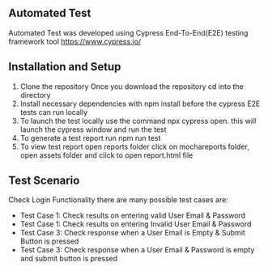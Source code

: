 ## Automated Test

Automated Test was developed using Cypress End-To-End(E2E) testing framework tool https://www.cypress.io/


## Installation and Setup

1. Clone the repository 
Once you download the repository cd into the directory
2. Install necessary dependencies with npm install before the cypress E2E tests can run locally
3. To launch the test locally use the command npx cypress open. this will launch the cypress window and run the test
4. To generate a test report run npm run test
5. To view test report open reports folder click on mochareports folder, open assets folder and click to open report.html file

## Test Scenario
Check Login Functionality there are many possible test cases are:

* Test Case 1: Check results on entering valid User Email & Password
* Test Case 1: Check results on entering Invalid User Email & Password
* Test Case 3: Check response when a User Email is Empty & Submit Button is pressed 
* Test Case 3: Check response when a User Email & Password  is empty and submit button is pressed 
